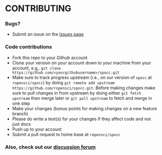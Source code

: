 # CONTRIBUTING 

### Bugs?

* Submit an issue on the [Issues page](https://github.com/ropensci/spocc/issues)

### Code contributions

* Fork this repo to your Github account
* Clone your version on your account down to your machine from your account, e.g,. `git clone https://github.com/<yourgithubusername>/spocc.git`
* Make sure to track progress upstream (i.e., on our version of `spocc` at `ropensci/spocc`) by doing `git remote add upstream https://github.com/ropensci/spocc.git`. Before making changes make sure to pull changes in from upstream by doing either `git fetch upstream` then merge later or `git pull upstream` to fetch and merge in one step
* Make your changes (bonus points for making changes on a new feature branch)
* Please do write a test(s) for your changes if they affect code and not just docs
* Push up to your account
* Submit a pull request to home base at `ropensci/spocc`

### Also, check out our [discussion forum](https://discuss.ropensci.org)
